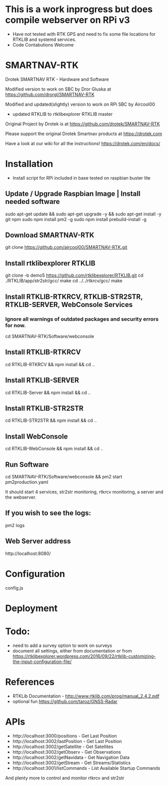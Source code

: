 # This is a work inprogress but does compile webserver on RPi v3
- Have not tested with RTK GPS and need to fix some file locations for RTKLIB and systemd services.
- Code Contabutions Welcome

# SMARTNAV-RTK
Drotek SMARTNAV RTK - Hardware and Software

Modified version to work on SBC by Dror Gluska at https://github.com/drorgl/SMARTNAV-RTK

Modified and updated(slightly) version to work on RPi SBC by Aircool00
- updated RTKLIB to rtklibexplorer RTKLIB master 

Original Project by Drotek is at https://github.com/drotek/SMARTNAV-RTK

Please support the original Drotek Smartnav products at https://drotek.com

Have a look at our wiki for all the instructions! https://drotek.com/en/docs/



# Installation
- Install script for RPi included in base tested on raspbian buster lite

## Update / Upgrade Raspbian Image | Install needed software
sudo apt-get update && sudo apt-get upgrade -y && sudo apt-get install -y git npm
sudo npm install pm2 -g
sudo npm install prebuild-install -g

## Download SMARTNAV-RTK
git clone https://github.com/aircool00/SMARTNAV-RTK.git

## Install rtklibexplorer RTKLIB
git clone -b demo5 https://github.com/rtklibexplorer/RTKLIB.git
cd ./RTKLIB/app/str2str/gcc/
make
cd ../../rtkrcv/gcc/
make

## Install RTKLIB-RTKRCV, RTKLIB-STR2STR, RTKLIB-SERVER, WebConsole Services
### Ignore all warnings of outdated packages and security errors for now.
cd SMARTNAV-RTK/Software/webconsole

## Install RTKLIB-RTKRCV
cd RTKLIB-RTKRCV && npm install && cd ..

## Install RTKLIB-SERVER
cd RTKLIB-Server && npm install && cd ..

## Install RTKLIB-STR2STR
cd RTKLIB-STR2STR && npm install && cd ..

## Install WebConsole
cd RTKLIB-WebConsole && npm install && cd .. 

## Run Software
cd SMARTNAV-RTK/Software/webconsole && pm2 start pm2production.yaml

It should start 4 services, str2str monitoring, rtkrcv monitoring, a server and the webserver.

## If you wish to see the logs:
pm2 logs

## Web Server address
http://localhost:8080/ 

# Configuration
config.js


# Deployment


# Todo:
- need to add a survey option to work on surveys
- document all settings, either from documentation or from https://rtklibexplorer.wordpress.com/2016/09/22/rtklib-customizing-the-input-configuration-file/
# References
- RTKLib Documentation - http://www.rtklib.com/prog/manual_2.4.2.pdf
- optional fun https://github.com/taroz/GNSS-Radar

# APIs
- http://localhost:3000/positions - Get Last Position
- http://localhost:3002/lastPosition - Get Last Position
- http://localhost:3002/getSatellite - Get Satellites
- http://localhost:3002/getObserv - Get Observations
- http://localhost:3002/getNavidata - Get Navigation Data
- http://localhost:3002/getStream - Get Streams/Statistics
- http://localhost:3001/listCommands - List Available Startup Commands

And plenty more to control and monitor rtkrcv and str2str